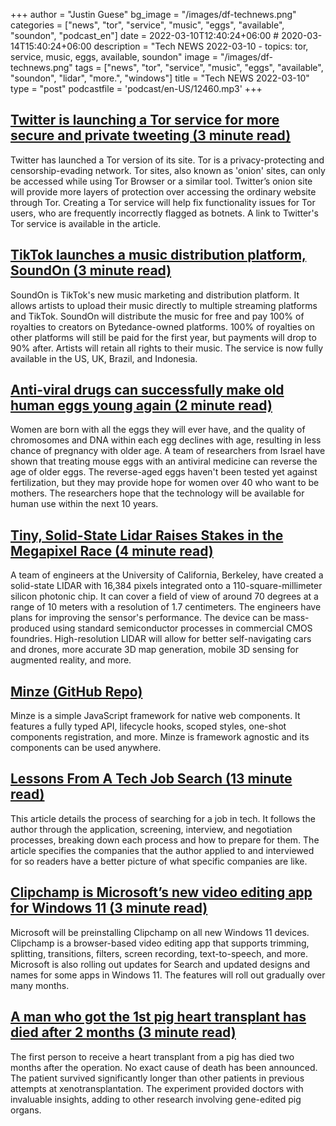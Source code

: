 +++
author = "Justin Guese"
bg_image = "/images/df-technews.png"
categories = ["news", "tor", "service", "music", "eggs", "available", "soundon", "podcast_en"]
date = 2022-03-10T12:40:24+06:00 # 2020-03-14T15:40:24+06:00
description = "Tech NEWS 2022-03-10 - topics: tor, service, music, eggs, available, soundon"
image = "/images/df-technews.png"
tags = ["news", "tor", "service", "music", "eggs", "available", "soundon", "lidar", "more.", "windows"]
title = "Tech NEWS 2022-03-10"
type = "post"
podcastfile = 'podcast/en-US/12460.mp3'
+++

## [Twitter is launching a Tor service for more secure and private tweeting (3 minute read)](https://www.theverge.com/2022/3/8/22967843/twitter-tor-onion-service-version-launch)

Twitter has launched a Tor version of its site. Tor is a privacy-protecting and censorship-evading network. Tor sites, also known as 'onion' sites, can only be accessed while using Tor Browser or a similar tool. Twitter’s onion site will provide more layers of protection over accessing the ordinary website through Tor. Creating a Tor service will help fix functionality issues for Tor users, who are frequently incorrectly flagged as botnets. A link to Twitter's Tor service is available in the article.

## [TikTok launches a music distribution platform, SoundOn (3 minute read)](https://techcrunch.com/2022/03/09/tiktok-launches-a-music-distribution-platform-soundon/)

SoundOn is TikTok's new music marketing and distribution platform. It allows artists to upload their music directly to multiple streaming platforms and TikTok. SoundOn will distribute the music for free and pay 100% of royalties to creators on Bytedance-owned platforms. 100% of royalties on other platforms will still be paid for the first year, but payments will drop to 90% after. Artists will retain all rights to their music. The service is now fully available in the US, UK, Brazil, and Indonesia.

## [Anti-viral drugs can successfully make old human eggs young again (2 minute read)](https://interestingengineering.com/anti-viral-eggs-young)

Women are born with all the eggs they will ever have, and the quality of chromosomes and DNA within each egg declines with age, resulting in less chance of pregnancy with older age. A team of researchers from Israel have shown that treating mouse eggs with an antiviral medicine can reverse the age of older eggs. The reverse-aged eggs haven't been tested yet against fertilization, but they may provide hope for women over 40 who want to be mothers. The researchers hope that the technology will be available for human use within the next 10 years.

## [Tiny, Solid-State Lidar Raises Stakes in the Megapixel Race (4 minute read)](https://spectrum.ieee.org/solid-state-lidar)

A team of engineers at the University of California, Berkeley, have created a solid-state LIDAR with 16,384 pixels integrated onto a 110-square-millimeter silicon photonic chip. It can cover a field of view of around 70 degrees at a range of 10 meters with a resolution of 1.7 centimeters. The engineers have plans for improving the sensor's performance. The device can be mass-produced using standard semiconductor processes in commercial CMOS foundries. High-resolution LIDAR will allow for better self-navigating cars and drones, more accurate 3D map generation, mobile 3D sensing for augmented reality, and more.

## [Minze (GitHub Repo)](https://github.com/n6ai/minze)

Minze is a simple JavaScript framework for native web components. It features a fully typed API, lifecycle hooks, scoped styles, one-shot components registration, and more. Minze is framework agnostic and its components can be used anywhere.

## [Lessons From A Tech Job Search (13 minute read)](https://blog.nindalf.com/posts/tech-interview/)

This article details the process of searching for a job in tech. It follows the author through the application, screening, interview, and negotiation processes, breaking down each process and how to prepare for them. The article specifies the companies that the author applied to and interviewed for so readers have a better picture of what specific companies are like.

## [Clipchamp is Microsoft’s new video editing app for Windows 11 (3 minute read)](https://www.theverge.com/2022/3/9/22969250/clipchamp-windows-11-microsoft-video-editing-app)

Microsoft will be preinstalling Clipchamp on all new Windows 11 devices. Clipchamp is a browser-based video editing app that supports trimming, splitting, transitions, filters, screen recording, text-to-speech, and more. Microsoft is also rolling out updates for Search and updated designs and names for some apps in Windows 11. The features will roll out gradually over many months.

## [A man who got the 1st pig heart transplant has died after 2 months (3 minute read)](https://www.npr.org/2022/03/09/1085420836/pig-heart-transplant)

The first person to receive a heart transplant from a pig has died two months after the operation. No exact cause of death has been announced. The patient survived significantly longer than other patients in previous attempts at xenotransplantation. The experiment provided doctors with invaluable insights, adding to other research involving gene-edited pig organs.

